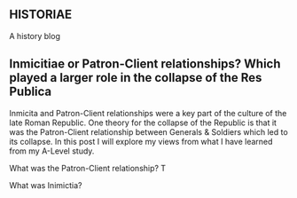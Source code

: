 ## HISTORIAE
A history blog
## Inmicitiae or Patron-Client relationships? Which played a larger role in the collapse of the Res Publica
Inmicita and Patron-Client relationships were a key part of the culture of the late Roman Republic. One theory for the collapse of the Republic is that it was the Patron-Client relationship between Generals & Soldiers which led to its collapse. In this post I will explore my views from what I have learned from my A-Level study.

What was the Patron-Client relationship?
T

What was Inimictia?
